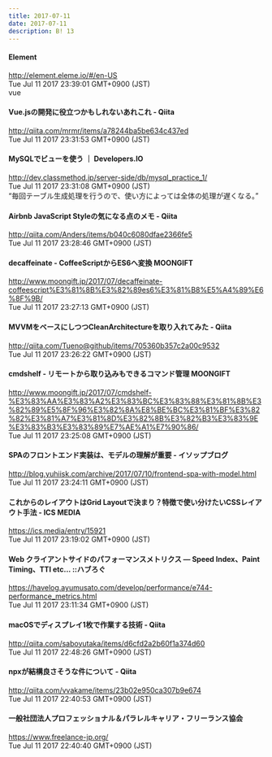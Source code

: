 ```yaml
---
title: 2017-07-11
date: 2017-07-11
description: B! 13
---
```


#### Element
http://element.eleme.io/#/en-US<br>
Tue Jul 11 2017 23:39:01 GMT+0900 (JST)<br>
vue


#### Vue.jsの開発に役立つかもしれないあれこれ - Qiita
http://qiita.com/mrmr/items/a78244ba5be634c437ed<br>
Tue Jul 11 2017 23:31:53 GMT+0900 (JST)<br>


#### MySQLでビューを使う ｜ Developers.IO
http://dev.classmethod.jp/server-side/db/mysql_practice_1/<br>
Tue Jul 11 2017 23:31:08 GMT+0900 (JST)<br>
“毎回テーブル生成処理を行うので、使い方によっては全体の処理が遅くなる。”


#### Airbnb JavaScript Styleの気になる点のメモ - Qiita
http://qiita.com/Anders/items/b040c6080dfae2366fe5<br>
Tue Jul 11 2017 23:28:46 GMT+0900 (JST)<br>


#### decaffeinate - CoffeeScriptからES6へ変換 MOONGIFT
http://www.moongift.jp/2017/07/decaffeinate-coffeescript%E3%81%8B%E3%82%89es6%E3%81%B8%E5%A4%89%E6%8F%9B/<br>
Tue Jul 11 2017 23:27:13 GMT+0900 (JST)<br>


#### MVVMをベースにしつつCleanArchitectureを取り入れてみた - Qiita
http://qiita.com/Tueno@github/items/705360b357c2a00c9532<br>
Tue Jul 11 2017 23:26:22 GMT+0900 (JST)<br>


#### cmdshelf - リモートから取り込みもできるコマンド管理 MOONGIFT
http://www.moongift.jp/2017/07/cmdshelf-%E3%83%AA%E3%83%A2%E3%83%BC%E3%83%88%E3%81%8B%E3%82%89%E5%8F%96%E3%82%8A%E8%BE%BC%E3%81%BF%E3%82%82%E3%81%A7%E3%81%8D%E3%82%8B%E3%82%B3%E3%83%9E%E3%83%B3%E3%83%89%E7%AE%A1%E7%90%86/<br>
Tue Jul 11 2017 23:25:08 GMT+0900 (JST)<br>


#### SPAのフロントエンド実装は、モデルの理解が重要 - イソップブログ
http://blog.yuhiisk.com/archive/2017/07/10/frontend-spa-with-model.html<br>
Tue Jul 11 2017 23:24:11 GMT+0900 (JST)<br>


#### これからのレイアウトはGrid Layoutで決まり？特徴で使い分けたいCSSレイアウト手法 - ICS MEDIA
https://ics.media/entry/15921<br>
Tue Jul 11 2017 23:19:02 GMT+0900 (JST)<br>


#### Web クライアントサイドのパフォーマンスメトリクス — Speed Index、Paint Timing、TTI etc... ::ハブろぐ
https://havelog.ayumusato.com/develop/performance/e744-performance_metrics.html<br>
Tue Jul 11 2017 23:11:34 GMT+0900 (JST)<br>


#### macOSでディスプレイ1枚で作業する技術 - Qiita
http://qiita.com/saboyutaka/items/d6cfd2a2b60f1a374d60<br>
Tue Jul 11 2017 22:48:26 GMT+0900 (JST)<br>


#### npxが結構良さそうな件について - Qiita
http://qiita.com/vvakame/items/23b02e950ca307b9e674<br>
Tue Jul 11 2017 22:40:53 GMT+0900 (JST)<br>


#### 一般社団法人プロフェッショナル＆パラレルキャリア・フリーランス協会
https://www.freelance-jp.org/<br>
Tue Jul 11 2017 22:40:40 GMT+0900 (JST)<br>


